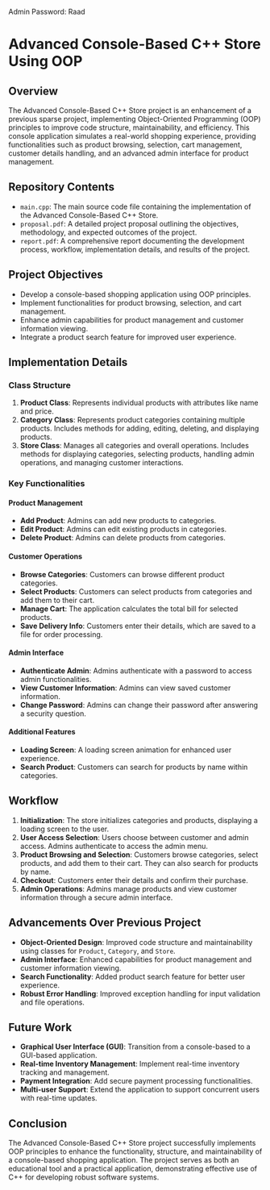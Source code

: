 Admin Password: Raad
# Advanced Console-Based  C++ Store Using OOP

## Overview
The Advanced Console-Based C++ Store project is an enhancement of a previous sparse project, implementing Object-Oriented Programming (OOP) principles to improve code structure, maintainability, and efficiency. This console application simulates a real-world shopping experience, providing functionalities such as product browsing, selection, cart management, customer details handling, and an advanced admin interface for product management.

## Repository Contents
- `main.cpp`: The main source code file containing the implementation of the Advanced Console-Based C++ Store.
- `proposal.pdf`: A detailed project proposal outlining the objectives, methodology, and expected outcomes of the project.
- `report.pdf`: A comprehensive report documenting the development process, workflow, implementation details, and results of the project.

## Project Objectives
- Develop a console-based shopping application using OOP principles.
- Implement functionalities for product browsing, selection, and cart management.
- Enhance admin capabilities for product management and customer information viewing.
- Integrate a product search feature for improved user experience.

## Implementation Details

### Class Structure
1. **Product Class**: Represents individual products with attributes like name and price.
2. **Category Class**: Represents product categories containing multiple products. Includes methods for adding, editing, deleting, and displaying products.
3. **Store Class**: Manages all categories and overall operations. Includes methods for displaying categories, selecting products, handling admin operations, and managing customer interactions.

### Key Functionalities
#### Product Management
- **Add Product**: Admins can add new products to categories.
- **Edit Product**: Admins can edit existing products in categories.
- **Delete Product**: Admins can delete products from categories.

#### Customer Operations
- **Browse Categories**: Customers can browse different product categories.
- **Select Products**: Customers can select products from categories and add them to their cart.
- **Manage Cart**: The application calculates the total bill for selected products.
- **Save Delivery Info**: Customers enter their details, which are saved to a file for order processing.

#### Admin Interface
- **Authenticate Admin**: Admins authenticate with a password to access admin functionalities.
- **View Customer Information**: Admins can view saved customer information.
- **Change Password**: Admins can change their password after answering a security question.

#### Additional Features
- **Loading Screen**: A loading screen animation for enhanced user experience.
- **Search Product**: Customers can search for products by name within categories.

## Workflow
1. **Initialization**: The store initializes categories and products, displaying a loading screen to the user.
2. **User Access Selection**: Users choose between customer and admin access. Admins authenticate to access the admin menu.
3. **Product Browsing and Selection**: Customers browse categories, select products, and add them to their cart. They can also search for products by name.
4. **Checkout**: Customers enter their details and confirm their purchase.
5. **Admin Operations**: Admins manage products and view customer information through a secure admin interface.

## Advancements Over Previous Project
- **Object-Oriented Design**: Improved code structure and maintainability using classes for `Product`, `Category`, and `Store`.
- **Admin Interface**: Enhanced capabilities for product management and customer information viewing.
- **Search Functionality**: Added product search feature for better user experience.
- **Robust Error Handling**: Improved exception handling for input validation and file operations.

## Future Work
- **Graphical User Interface (GUI)**: Transition from a console-based to a GUI-based application.
- **Real-time Inventory Management**: Implement real-time inventory tracking and management.
- **Payment Integration**: Add secure payment processing functionalities.
- **Multi-user Support**: Extend the application to support concurrent users with real-time updates.

## Conclusion
The Advanced Console-Based C++ Store project successfully implements OOP principles to enhance the functionality, structure, and maintainability of a console-based shopping application. The project serves as both an educational tool and a practical application, demonstrating effective use of C++ for developing robust software systems.
